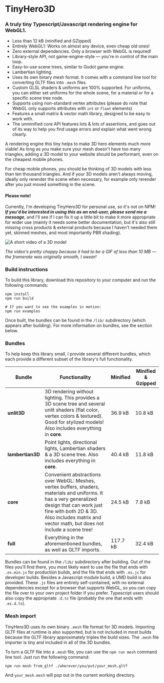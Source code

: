 # TinyHero3D

### A truly tiny Typescript/Javascript rendering engine for WebGL1.

- Less than 12 kB (minified and GZipped)
- Entirely WebGL1: Works on almost any device, even cheap old ones!
- Zero external dependencies. Only a browser with WebGL is required!
- Library-style API, not game-engine-style — you're in control of the main loop.
- Easy-to-use scene trees, similar to Godot game engine.
- Lambertian lighting.
- Uses its own binary mesh format. It comes with a command line tool for converting GLTF files into `.mesh` files.
- Custom GLSL shaders & uniforms are 100% supported. For uniforms, you can either set uniforms for the whole scene, for a material or for a specific scene tree node.
- Supports using non-standard vertex attributes (please do note that WebGL only supports attributes with `int` or `float` elements)
- Features a small matrix & vector math library, designed to be easy to work with.
- The unminified core API features lots & lots of assertions, and goes out of its way to help you find usage errors and explain what went wrong clearly.

A rendering engine this tiny helps to make 3D hero elements much more viable!
As long as you make sure your mesh doesn't have too many triangles,
adding a 3D model to your website should be performant,
even on the cheapest mobile phones.

For cheap mobile phones,
you should be thinking of 3D models with less than ten thousand triangles.
And if your 3D models aren't always moving,
ideally only rerender the scene when necessary, for example only rerender after
you just moved something in the scene.

#### Please note!

Currently, I'm developing TinyHero3D for personal use, so it's not on NPM!
***If you'd be interested in using this as an end-user,
please send me a message***,
and I'll see if I can fix it up a little bit to make it more appropriate for
wider use (mainly it needs some better documentation, but it's also still
missing cross products & external products because I haven't needed
them yet, skinned meshes, and most importantly PBR shading).

![A short video of a 3D model](./doc/cottage.gif)

*The video's pretty choppy because it had to be a GIF of less than 10 MB —
the framerate was originally smooth, I swear!*


### Build instructions

To build this library, download this repository to your computer and run the
following commands:
```shell
npm install
npm run build

# If you want to see the examples in motion:
npm run examples
```
Once built, the bundles can be found in the `/lib/` subdirectory (which appears
after building).
For more information on bundles, see the section below.


### Bundles

To help keep this library small, I provide several different bundles, which each
provide a different subset of the library's full functionality.

| Bundle           | Functionality                                                                                                                                                                                                                                     | Minified | Minified & Gzipped |
|------------------|---------------------------------------------------------------------------------------------------------------------------------------------------------------------------------------------------------------------------------------------------|----------|--------------------|
| **unlit3D**      | 3D rendering without lighting. This provides a 3D scene tree and several unlit shaders (flat color, vertex colors & textured). Good for stylized models! Also includes everything in **core**.                                                    | 36.9 kB  | 10.8 kB            |
| **lambertian3D** | Point lights, directional lights, Lambertian shaders & a 3D scene tree.  Also includes everything in **core**.                                                                                                                                    | 40.4 kB  | 11.8 kB            |
| **core**         | Convenient abstractions over WebGL: Meshes, vertex buffers, shaders, materials and uniforms. It has a very generalized design that can work just fine with both 2D & 3D. Also includes matrix and vector math, but does not include a scene tree! | 24.5 kB  | 7.8 kB             |
| **full**         | Everything in the aforementioned bundles, as well as GLTF imports.                                                                                                                                                                                | 117.7 kB | 32.4 kB            |

Bundles can be found in the `/lib/` subdirectory after building.
Out of the files you'll find there,
you most likely want to use the file that ends with `.es.min.js` for production
builds, and the file that ends with `.es.js` for developer builds.
Besides a Javascript module build, a UMD build is also provided.
These `.js` files are entirely self-contained,
with no external dependencies except for a browser that supports WebGL,
so you can copy the file over to your own project folder if you prefer.
Typescript users should also copy the appropriate `.d.ts` file
(probably the one that ends with `.es.d.ts`).


### Mesh import

TinyHero3D uses its own binary `.mesh` file format for 3D models.
Importing GLTF files at runtime is also supported,
but is not included in most builds
because the GLTF library approximately triples the build sizes.
The `.mesh` file importer is tiny and included in all of the 3D bundles.

To turn a GLTF file into a `.mesh` file, you can use the `npm run mesh`
command line tool.
Just run the following command:
```shell
npm run mesh from_gltf ./wherever/you/put/your_mesh.gltf
```
And `your_mesh.mesh` will pop out in the current working directory.
